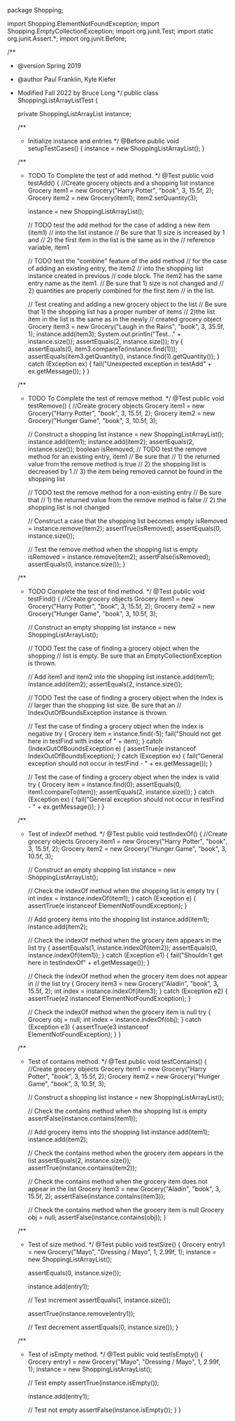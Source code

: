 package Shopping;

import Shopping.ElementNotFoundException;
import Shopping.EmptyCollectionException;
import org.junit.Test;
import static org.junit.Assert.*;
import org.junit.Before;

/**
 * @version Spring 2019
 * @author Paul Franklin, Kyle Kiefer
 * Modified Fall 2022 by Bruce Long
 */
public class ShoppingListArrayListTest {

    private ShoppingListArrayList instance;

    /**
     * Initialize instance and entries
     */
    @Before
    public void setupTestCases() {
        instance = new ShoppingListArrayList();
    }

    /**
     * TODO To Complete the test of add method.
     */
    @Test
    public void testAdd() {
        //Create grocery objects and a shopping list instance
        Grocery item1 = new Grocery("Harry Potter", "book", 3, 15.5f, 2);
        Grocery item2 = new Grocery(item1);
        item2.setQuantity(3);
 
        instance = new ShoppingListArrayList();

        // TODO test the add method for the case of adding a new item (item1) 
        // into the list instance 
        // Be sure that 1) size is increased by 1 and 
        //              2) the first item in the list is the same as in the 
        //                 reference variable, item1 
        






        
        // TODO test the "combine" feature of the add method
        // for the case of adding an existing entry, the item2
        // into the shopping list instance created in previous 
        // code block. The item2 has the same entry name as the item1.
        // Be sure that 1) size is not changed and 
        //              2) quantities are properly combined for the first item 
        //                 in the list.
        







        
        // Test creating and adding a new grocery object to the list
        // Be sure that 1) the shopping list has a proper number of items
        //              2)the list item in the list is the same as in the newly
        //                created grocery object
        Grocery item3 = new Grocery("Laugh in the Rains", "book", 3, 35.5f, 1);
        instance.add(item3);
        System.out.println("Test..." + instance.size());
        assertEquals(2, instance.size());
        try {
            assertEquals(0, item3.compareTo(instance.find(1)));
            assertEquals(item3.getQuantity(), instance.find(1).getQuantity());
        } catch (Exception ex) {
            fail("Unexpected exception in testAdd" + ex.getMessage());
        }
    }

    /**
     * TODO To Complete the test of remove method.
     */
    @Test
    public void testRemove() {
        //Create grocery objects
        Grocery item1 = new Grocery("Harry Potter", "book", 3, 15.5f, 2);
        Grocery item2 = new Grocery("Hunger Game", "book", 3, 10.5f, 3);
        
        // Construct a shopping list
        instance = new ShoppingListArrayList();
        instance.add(item1);
        instance.add(item2);
        assertEquals(2, instance.size());
        boolean isRemoved;
        // TODO test the remove method for an existing entry, item1
        // Be sure that 
        //   1) the returned value from the remove method is true
        //   2) the shopping list is decreased by 1
        //   3) the item being removed cannot be found in the shopping list
        







        // TODO test the remove method for a non-existing entry 
        // Be sure that 
        //   1) the returned value from the remove method is false
        //   2) the shopping list is not changed
        





        
        // Construct a case that the shopping list becomes empty
        isRemoved = instance.remove(item2);
        assertTrue(isRemoved);
        assertEquals(0, instance.size());
        
        // Test the remove method when the shopping list is empty
        isRemoved = instance.remove(item2);
        assertFalse(isRemoved);
        assertEquals(0, instance.size());
    }

    /**
     * TODO Complete the test of find method.
     */
    @Test
    public void testFind() {
        //Create grocery objects
        Grocery item1 = new Grocery("Harry Potter", "book", 3, 15.5f, 2);
        Grocery item2 = new Grocery("Hunger Game", "book", 3, 10.5f, 3);
        
        // Construct an empty shopping list
        instance = new ShoppingListArrayList();
        
        // TODO Test the case of finding a grocery object when the shopping 
        // list is empty.  Be sure that an EmptyCollectionException is thrown.








        
        // Add item1 and item2 into the shopping list
        instance.add(item1);
        instance.add(item2);
        assertEquals(2, instance.size());
        
        // TODO Test the case of finding a grocery object when the index is 
        // larger than the shopping list size.  Be sure that an 
        // IndexOutOfBoundsException instance is thrown.







        
        // Test the case of finding a grocery object when the index is negative
        try {
            Grocery item = instance.find(-5);
            fail("Should not get here in testFind with index of " + item);
        } catch (IndexOutOfBoundsException e) {
            assertTrue(e instanceof IndexOutOfBoundsException);
        } catch (Exception ex) {
            fail("General exception should not occur in testFind - " + 
                    ex.getMessage());
        }
        
        // Test the case of finding a grocery object when the index is valid
        try {
            Grocery item = instance.find(0);
            assertEquals(0, item1.compareTo(item));
            assertEquals(2, instance.size());
        } catch (Exception ex) {
            fail("General exception should not occur in testFind - " + 
                    ex.getMessage());
        }
    }

    /**
     * Test of indexOf method.
     */
    @Test
    public void testIndexOf() {
        //Create grocery objects
        Grocery item1 = new Grocery("Harry Potter", "book", 3, 15.5f, 2);
        Grocery item2 = new Grocery("Hunger Game", "book", 3, 10.5f, 3);
        
        // Construct an empty shopping list
        instance = new ShoppingListArrayList();
        
        // Check the indexOf method when the shopping list is empty
        try {
            int index = instance.indexOf(item1);
        } catch (Exception e) {
            assertTrue(e instanceof ElementNotFoundException);
        }
        
        // Add grocery items into the shopping list
        instance.add(item1);
        instance.add(item2);
        
        // Check the indexOf method when the grocery item appears in the list
        try {
            assertEquals(1, instance.indexOf(item2));
            assertEquals(0, instance.indexOf(item1));
        } catch (Exception e1) {
            fail("Shouldn't get here in testIndexOf" + e1.getMessage());
        }
        
        // Check the indexOf method when the grocery item does not appear in 
        // the list
        try {
            Grocery item3 = new Grocery("Aladin", "book", 3, 15.5f, 2);
            int index = instance.indexOf(item3);
        } catch (Exception e2) {
            assertTrue(e2 instanceof ElementNotFoundException);
        }
        
        // Check the indexOf method when the grocery item is null
        try {
            Grocery obj = null;
            int index = instance.indexOf(obj);
        } catch (Exception e3) {
            assertTrue(e3 instanceof ElementNotFoundException);
        }
    }

    /**
     * Test of contains method.
     */
    @Test
    public void testContains() {
        //Create grocery objects
        Grocery item1 = new Grocery("Harry Potter", "book", 3, 15.5f, 2);
        Grocery item2 = new Grocery("Hunger Game", "book", 3, 10.5f, 3);
        
        // Construct a shopping list
        instance = new ShoppingListArrayList();
        
        // Check the contains method when the shopping list is empty
        assertFalse(instance.contains(item1));
        
        // Add grocery items into the shopping list
        instance.add(item1);
        instance.add(item2);
        
        // Check the contains method when the grocery item appears in the list
        assertEquals(2, instance.size());
        assertTrue(instance.contains(item2));
        
        // Check the contains method when the grocery item does not appear in the list
        Grocery item3 = new Grocery("Aladin", "book", 3, 15.5f, 2);
        assertFalse(instance.contains(item3));
        
        // Check the contains method when the grocery item is null
        Grocery obj = null;
        assertFalse(instance.contains(obj));
    }

    /**
     * Test of size method.
     */
    @Test
    public void testSize() {
        Grocery entry1 = new Grocery("Mayo", "Dressing / Mayo", 1, 2.99f, 1);
        instance = new ShoppingListArrayList();

        assertEquals(0, instance.size());

        instance.add(entry1);

        // Test increment
        assertEquals(1, instance.size());

        assertTrue(instance.remove(entry1));

        // Test decrement
        assertEquals(0, instance.size());
    }

    /**
     * Test of isEmpty method.
     */
    @Test
    public void testIsEmpty() {
        Grocery entry1 = new Grocery("Mayo", "Dressing / Mayo", 1, 2.99f, 1);
        instance = new ShoppingListArrayList();

        // Test empty
        assertTrue(instance.isEmpty());

        instance.add(entry1);

        // Test not empty
        assertFalse(instance.isEmpty());
    }
}
